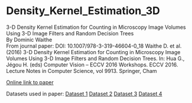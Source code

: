 # Density_Kernel_Estimation_3D

3-D Density Kernel Estimation for Counting in Microscopy Image Volumes Using 3-D Image Filters and Random Decision Trees  
By Dominic Waithe  
From journal paper:
DOI: 10.1007/978-3-319-46604-0_18
Waithe D. et al. (2016) 3-D Density Kernel Estimation for Counting in Microscopy Image Volumes Using 3-D Image Filters and Random Decision Trees. In: Hua G., Jégou H. (eds) Computer Vision – ECCV 2016 Workshops. ECCV 2016. Lecture Notes in Computer Science, vol 9913. Springer, Cham

[Online link to paper](http://link.springer.com/chapter/10.1007/978-3-319-46604-0_18)



Datasets used in paper:
[Dataset 1](http://sara.molbiol.ox.ac.uk/dwaithe/software/data/dataset1.zip)
[Dataset 2](http://sara.molbiol.ox.ac.uk/dwaithe/software/data/dataset2.zip)
[Dataset 3](http://sara.molbiol.ox.ac.uk/dwaithe/software/data/dataset3.zip)
[Dataset 4](http://sara.molbiol.ox.ac.uk/dwaithe/software/data/dataset4.zip)